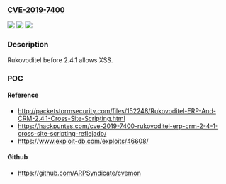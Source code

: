 ### [CVE-2019-7400](https://cve.mitre.org/cgi-bin/cvename.cgi?name=CVE-2019-7400)
![](https://img.shields.io/static/v1?label=Product&message=n%2Fa&color=blue)
![](https://img.shields.io/static/v1?label=Version&message=n%2Fa&color=blue)
![](https://img.shields.io/static/v1?label=Vulnerability&message=n%2Fa&color=brighgreen)

### Description

Rukovoditel before 2.4.1 allows XSS.

### POC

#### Reference
- http://packetstormsecurity.com/files/152248/Rukovoditel-ERP-And-CRM-2.4.1-Cross-Site-Scripting.html
- https://hackpuntes.com/cve-2019-7400-rukovoditel-erp-crm-2-4-1-cross-site-scripting-reflejado/
- https://www.exploit-db.com/exploits/46608/

#### Github
- https://github.com/ARPSyndicate/cvemon

